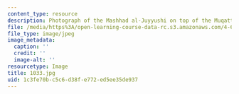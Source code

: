 ```yaml
---
content_type: resource
description: Photograph of the Mashhad al-Juyyushi on top of the Muqattam before restoration.
file: /media/https%3A/open-learning-course-data-rc.s3.amazonaws.com/4-615-the-architecture-of-cairo-spring-2002/1c3fe70bc5c6d38fe772ed5ee35de937_1033.jpg
file_type: image/jpeg
image_metadata:
  caption: ''
  credit: ''
  image-alt: ''
resourcetype: Image
title: 1033.jpg
uid: 1c3fe70b-c5c6-d38f-e772-ed5ee35de937
---
```


